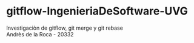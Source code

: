 # gitflow-IngenieriaDeSoftware-UVG
Investigaciòn de gitflow, git merge y git rebase  
Andrès de la Roca - 20332
